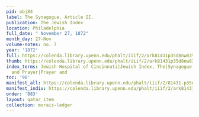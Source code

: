 ```yaml
---
pid: obj84
label: The Synagogue. Article II.
publication: The Jewish Index
location: Philadelphia
full_date: " November 27, 1872"
month_day: 27-Nov
volume-notes: no. 7
year: '1872'
full: https://colenda.library.upenn.edu/phalt/iiif/2/ark81431p35d8nw83%2FSHA256E-s9117376--910aef51fd7e43c26b6af5bff8950f29ffba350076aff792e19a0a0f2dd182c8.jpeg/full/3500,/0/default.jpg
thumb: https://colenda.library.upenn.edu/phalt/iiif/2/ark81431p35d8nw83%2FSHA256E-s9117376--910aef51fd7e43c26b6af5bff8950f29ffba350076aff792e19a0a0f2dd182c8.jpeg/full/!200,200/0/default.jpg
index_terms: Jewish Hospital of Cincinnati|Jewish Index, The|Synagogue, The|Minhag
  and Prayer|Prayer and
toc: '98'
manifest_all: https://colenda.library.upenn.edu/phalt/iiif/2/81431-p35d8nw83/manifest
manifest_indiv: https://colenda.library.upenn.edu/phalt/iiif/2/ark81431p35d8nw83%2FSHA256E-s9117376--910aef51fd7e43c26b6af5bff8950f29ffba350076aff792e19a0a0f2dd182c8.jpeg
order: '083'
layout: qatar_item
collection: morais-ledger
---
```

